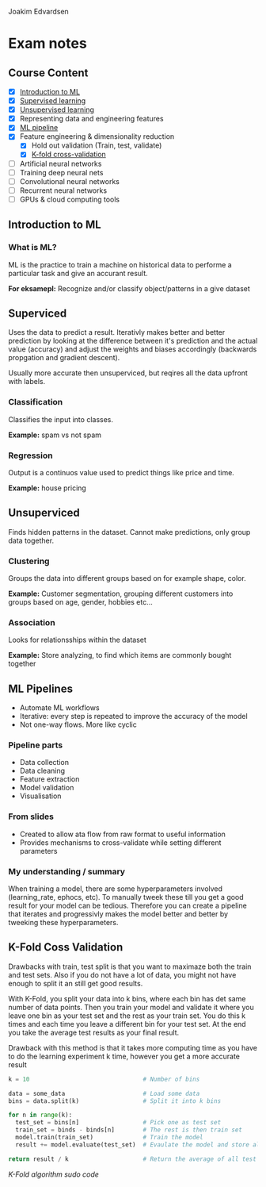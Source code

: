 Joakim Edvardsen

# Exam notes

## Course Content

- [x] [Introduction to ML](#intro)
- [x] [Supervised learning](#supervised)
- [x] [Unsupervised learning](#unsupervised)
- [x] Representing data and engineering features
- [x] [ML pipeline](#ml-pipelines)
- [x] Feature engineering & dimensionality reduction
  - [x] Hold out validation (Train, test, validate)
  - [x] [K-fold cross-validation](#kfold)
- [ ] Artificial neural networks
- [ ] Training deep neural nets
- [ ] Convolutional neural networks
- [ ] Recurrent neural networks
- [ ] GPUs & cloud computing tools

<h2 id="intro">Introduction to ML</h2>

### What is ML?

ML is the practice to train a machine on historical data to performe a particular task and give an accurant result.

**For eksamepl:** Recognize and/or classify object/patterns in a give dataset

<h2 id="supervised">Superviced</h2>

Uses the data to predict a result. Iterativly makes better and better prediction by looking at the difference between it's prediction and the actual value (accuracy) and adjust the weights and biases accordingly (backwards propgation and gradient descent).

Usually more accurate then unsuperviced, but reqires all the data upfront with labels.

### Classification

Classifies the input into classes.

**Example:** spam vs not spam

### Regression

Output is a continuos value used to predict things like price and time.

**Example:** house pricing

<h2 id="unsupervised">Unsuperviced</h2>

Finds hidden patterns in the dataset. Cannot make predictions, only group data together.

### Clustering

Groups the data into different groups based on for example shape, color.

**Example:** Customer segmentation, grouping different customers into groups based on age, gender, hobbies etc...

### Association

Looks for relationsships within the dataset

**Example:** Store analyzing, to find which items are commonly bought together

<h2 id="ml-pipelines">ML Pipelines</h2>

- Automate ML workflows
- Iterative: every step is repeated to improve the accuracy of the model
- Not one-way flows. More like cyclic

### Pipeline parts

- Data collection
- Data cleaning
- Feature extraction
- Model validation
- Visualisation

### From slides

- Created to allow ata flow from raw format to useful information
- Provides mechanisms to cross-validate while setting different parameters

### My understanding / summary

When training a model, there are some hyperparameters involved (learning_rate, ephocs, etc). To manually tweek these till you get a good result for your model can be tedious. Therefore you can create a pipeline that iterates and progressivly makes the model better and better by tweeking these hyperparameters.

<h2 id="kfold">K-Fold Coss Validation</h2>

Drawbacks with train, test split is that you want to maximaze both the train and test sets. Also if you do not have a lot of data, you might not have enough to split it an still get good results.

With K-Fold, you split your data into k bins, where each bin has det same number of data points. Then you train your model and validate it where you leave one bin as your test set and the rest as your train set. You do this k times and each time you leave a different bin for your test set. At the end you take the average test results as your final result.

Drawback with this method is that it takes more computing time as you have to do the learning experiment k time, however you get a more accurate result

```python
k = 10                                # Number of bins

data = some_data                      # Load some data
bins = data.split(k)                  # Split it into k bins

for n in range(k):
  test_set = bins[n]                  # Pick one as test set
  train_set = binds - binds[n]        # The rest is then train set
  model.train(train_set)              # Train the model
  result += model.evaluate(test_set)  # Evaulate the model and store all result

return result / k                     # Return the average of all test results
```

_K-Fold algorithm sudo code_
